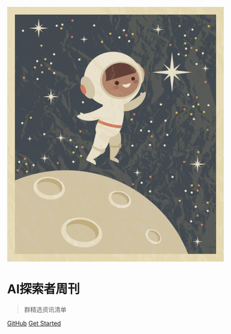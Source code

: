 
![logo](assets/images/cover.png ':size=20%')

# AI探索者周刊
> 群精选资讯清单

[GitHub](https://github.com/qiangmzsx/AI-explorer-weekly)
[Get Started](#ai探索者周刊)
